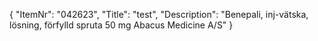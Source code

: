 {
  "ItemNr": "042623",
  "Title": "test",
  "Description": "Benepali, inj-vätska, lösning, förfylld spruta 50 mg Abacus Medicine A/S"
}